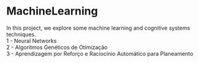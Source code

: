 # MachineLearning

In this project, we explore some machine learning and cognitive systems techniques.  
1 - Neural Networks  
2 - Algoritmos Genéticos de Otimização  
3 - Aprendizagem por Reforço e Raciocínio Automático para Planeamento
